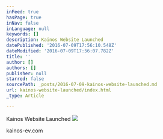 ```yaml
---
inFeed: true
hasPage: true
inNav: false
inLanguage: null
keywords: []
description: Kainos Website Launched
datePublished: '2016-07-09T17:56:10.548Z'
dateModified: '2016-07-09T17:56:07.782Z'
title: ''
author: []
authors: []
publisher: null
starred: false
sourcePath: _posts/2016-07-09-kainos-website-launched.md
url: kainos-website-launched/index.html
_type: Article

---
```

Kainos Website Launched
![](https://the-grid-user-content.s3-us-west-2.amazonaws.com/7c8df84e-0020-4e44-acf7-b8b47cd8f21e.jpg)

kainos-ev.com